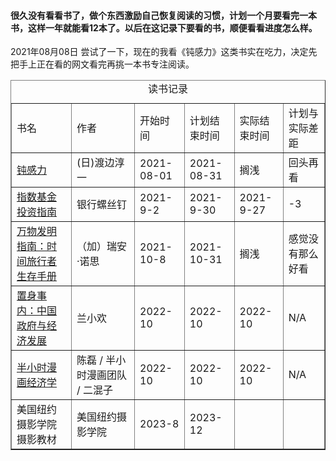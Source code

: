 #### 很久没有看看书了，做个东西激励自己恢复阅读的习惯，计划一个月要看完一本书，这样一年就能看12本了。以后在这记录下要看的书，顺便看看进度怎么样。 
2021年08月08日 尝试了一下，现在的我看《钝感力》这类书实在吃力，决定先把手上正在看的网文看完再挑一本书专注阅读。
<table border="1" cellspacing="10">
    <caption>读书记录</caption>
    <tr>
        <td>书名</td>
        <td>作者</td>
        <td>开始时间</td>
        <td>计划结束时间</td>
        <td>实际结束时间</td>
        <td>计划与实际差距</td>
    </tr>
    <tr>
        <td>
            <a href="https://book.douban.com/subject/2119843/" target="_blank">钝感力</a>
        </td>
        <td>(日)渡边淳一</td>
        <td>2021-08-01</td>
        <td>2021-08-31</td>
        <td>搁浅</td>
        <td>回头再看</td>
    </tr>
    <tr>
        <td>
            <a href="https://book.douban.com/subject/27204860/" target="_blank">指数基金投资指南
            </a>
        </td>
        <td>银行螺丝钉</td>
        <td>2021-9-2</td>
        <td>2021-9-30</td>
        <td>2021-9-27</td>
        <td>-3</td>
    </tr>
    <tr>
        <td>
            <a href="https://book.douban.com/subject/34464674/" target="_blank">万物发明指南：时间旅行者生存手册</a>
        </td>
        <td> （加）瑞安·诺思</td>
        <td>2021-10-8</td>
        <td>2021-10-31</td>
        <td>搁浅</td>
        <td>感觉没有那么好看</td>
    </tr>
    <tr>
        <td>
            <a href="https://book.douban.com/subject/35546622/" target="_blank">置身事内：中国政府与经济发展</a>
        </td>
        <td>兰小欢</td>
        <td>2022-10</td>
        <td>2022-10</td>
        <td>2022-10</td>
        <td>N/A</td>
    </tr>
    <tr>
        <td>
            <a href="https://book.douban.com/subject/34800351/" target="_blank">半小时漫画经济学
</a>
        </td>
        <td>陈磊 / 半小时漫画团队 / 二混子</td>
        <td>2022-10</td>
        <td>2022-10</td>
        <td>2022-10</td>
        <td>N/A</td>
    </tr>
    <tr>
        <td>美国纽约摄影学院摄影教材</td>
        <td>美国纽约摄影学院</td>
        <td>2023-8</td>
        <td>2023-12</td>
        <td></td>
        <td></td>
    </tr>
</table>
